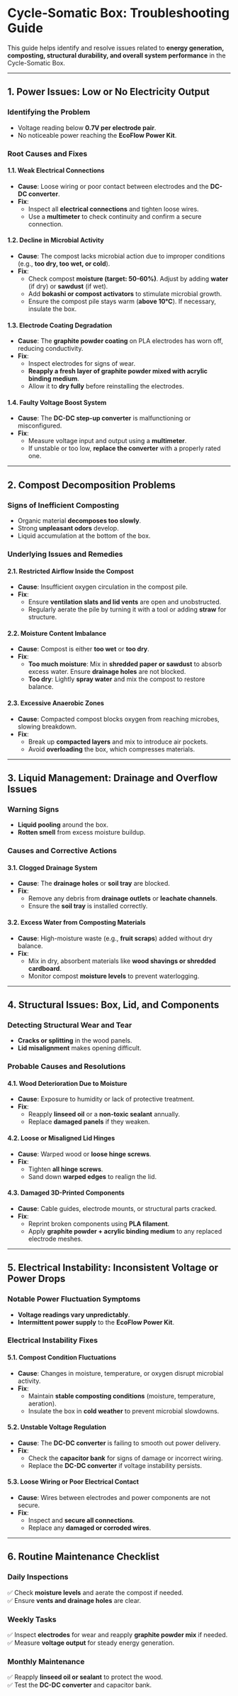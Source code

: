 # **Cycle-Somatic Box: Troubleshooting Guide**  

This guide helps identify and resolve issues related to **energy generation, composting, structural durability, and overall system performance** in the Cycle-Somatic Box.  

---

## **1. Power Issues: Low or No Electricity Output**  

### **Identifying the Problem**  

- Voltage reading below **0.7V per electrode pair**.  
- No noticeable power reaching the **EcoFlow Power Kit**.  

### **Root Causes and Fixes**  

#### **1.1. Weak Electrical Connections**  

- **Cause**: Loose wiring or poor contact between electrodes and the **DC-DC converter**.  
- **Fix**:  
  - Inspect all **electrical connections** and tighten loose wires.  
  - Use a **multimeter** to check continuity and confirm a secure connection.  

#### **1.2. Decline in Microbial Activity**  

- **Cause**: The compost lacks microbial action due to improper conditions (e.g., **too dry, too wet, or cold**).  
- **Fix**:  
  - Check compost **moisture (target: 50-60%)**. Adjust by adding **water** (if dry) or **sawdust** (if wet).  
  - Add **bokashi or compost activators** to stimulate microbial growth.  
  - Ensure the compost pile stays warm (**above 10°C**). If necessary, insulate the box.  

#### **1.3. Electrode Coating Degradation**  

- **Cause**: The **graphite powder coating** on PLA electrodes has worn off, reducing conductivity.  
- **Fix**:  
  - Inspect electrodes for signs of wear.  
  - **Reapply a fresh layer of graphite powder mixed with acrylic binding medium**.  
  - Allow it to **dry fully** before reinstalling the electrodes.  

#### **1.4. Faulty Voltage Boost System**  

- **Cause**: The **DC-DC step-up converter** is malfunctioning or misconfigured.  
- **Fix**:  
  - Measure voltage input and output using a **multimeter**.  
  - If unstable or too low, **replace the converter** with a properly rated one.  

---

## **2. Compost Decomposition Problems**  

### **Signs of Inefficient Composting**  

- Organic material **decomposes too slowly**.  
- Strong **unpleasant odors** develop.  
- Liquid accumulation at the bottom of the box.  

### **Underlying Issues and Remedies**  

#### **2.1. Restricted Airflow Inside the Compost**  

- **Cause**: Insufficient oxygen circulation in the compost pile.  
- **Fix**:  
  - Ensure **ventilation slats and lid vents** are open and unobstructed.  
  - Regularly aerate the pile by turning it with a tool or adding **straw** for structure.  

#### **2.2. Moisture Content Imbalance**  

- **Cause**: Compost is either **too wet** or **too dry**.  
- **Fix**:  
  - **Too much moisture**: Mix in **shredded paper or sawdust** to absorb excess water. Ensure **drainage holes** are not blocked.  
  - **Too dry**: Lightly **spray water** and mix the compost to restore balance.  

#### **2.3. Excessive Anaerobic Zones**  

- **Cause**: Compacted compost blocks oxygen from reaching microbes, slowing breakdown.  
- **Fix**:  
  - Break up **compacted layers** and mix to introduce air pockets.  
  - Avoid **overloading** the box, which compresses materials.  

---

## **3. Liquid Management: Drainage and Overflow Issues**  

### **Warning Signs**  

- **Liquid pooling** around the box.  
- **Rotten smell** from excess moisture buildup.  

### **Causes and Corrective Actions**  

#### **3.1. Clogged Drainage System**  

- **Cause**: The **drainage holes** or **soil tray** are blocked.  
- **Fix**:  
  - Remove any debris from **drainage outlets** or **leachate channels**.  
  - Ensure the **soil tray** is installed correctly.  

#### **3.2. Excess Water from Composting Materials**  

- **Cause**: High-moisture waste (e.g., **fruit scraps**) added without dry balance.  
- **Fix**:  
  - Mix in dry, absorbent materials like **wood shavings or shredded cardboard**.  
  - Monitor compost **moisture levels** to prevent waterlogging.  

---

## **4. Structural Issues: Box, Lid, and Components**  

### **Detecting Structural Wear and Tear**  

- **Cracks or splitting** in the wood panels.  
- **Lid misalignment** makes opening difficult.  

### **Probable Causes and Resolutions**  

#### **4.1. Wood Deterioration Due to Moisture**  

- **Cause**: Exposure to humidity or lack of protective treatment.  
- **Fix**:  
  - Reapply **linseed oil** or a **non-toxic sealant** annually.  
  - Replace **damaged panels** if they weaken.  

#### **4.2. Loose or Misaligned Lid Hinges**  

- **Cause**: Warped wood or **loose hinge screws**.  
- **Fix**:  
  - Tighten **all hinge screws**.  
  - Sand down **warped edges** to realign the lid.  

#### **4.3. Damaged 3D-Printed Components**  

- **Cause**: Cable guides, electrode mounts, or structural parts cracked.  
- **Fix**:  
  - Reprint broken components using **PLA filament**.  
  - Apply **graphite powder + acrylic binding medium** to any replaced electrode meshes.  

---

## **5. Electrical Instability: Inconsistent Voltage or Power Drops**  

### **Notable Power Fluctuation Symptoms**  

- **Voltage readings vary unpredictably**.  
- **Intermittent power supply** to the **EcoFlow Power Kit**.  

### **Electrical Instability Fixes**  

#### **5.1. Compost Condition Fluctuations**  

- **Cause**: Changes in moisture, temperature, or oxygen disrupt microbial activity.  
- **Fix**:  
  - Maintain **stable composting conditions** (moisture, temperature, aeration).  
  - Insulate the box in **cold weather** to prevent microbial slowdowns.  

#### **5.2. Unstable Voltage Regulation**  

- **Cause**: The **DC-DC converter** is failing to smooth out power delivery.  
- **Fix**:  
  - Check the **capacitor bank** for signs of damage or incorrect wiring.  
  - Replace the **DC-DC converter** if voltage instability persists.  

#### **5.3. Loose Wiring or Poor Electrical Contact**  

- **Cause**: Wires between electrodes and power components are not secure.  
- **Fix**:  
  - Inspect and **secure all connections**.  
  - Replace any **damaged or corroded wires**.  

---

## **6. Routine Maintenance Checklist**  

### **Daily Inspections**  

✅ Check **moisture levels** and aerate the compost if needed.  
✅ Ensure **vents and drainage holes** are clear.  

### **Weekly Tasks**  

✅ Inspect **electrodes** for wear and reapply **graphite powder mix** if needed.  
✅ Measure **voltage output** for steady energy generation.  

### **Monthly Maintenance**  

✅ Reapply **linseed oil or sealant** to protect the wood.  
✅ Test the **DC-DC converter** and capacitor bank.  
